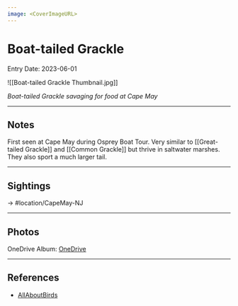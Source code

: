 ```yaml
---
image: <CoverImageURL>
---
```


# Boat-tailed Grackle
Entry Date: 2023-06-01

![[Boat-tailed Grackle Thumbnail.jpg]]

*Boat-tailed Grackle savaging for food at Cape May*

---------------------------------------------------------------
## Notes

First seen at Cape May during Osprey Boat Tour. Very similar to [[Great-tailed Grackle]] and [[Common Grackle]] but thrive in saltwater marshes. They also sport a much larger tail.

---------------------------------------------------------------
## Sightings

-> #location/CapeMay-NJ

---------------------------------------------------------------
## Photos
OneDrive Album: [OneDrive](https://1drv.ms/f/s!AvaIuMdCo_w-hNpSSa_5sBj-VBVs-g?e=gPNAku)

---------------------------------------------------------------
## References
- [AllAboutBirds](https://www.allaboutbirds.org/guide/Boat-tailed_Grackle/overview)